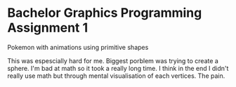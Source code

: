 # Bachelor Graphics Programming Assignment 1
Pokemon with animations using primitive shapes

This was espescially hard for me. Biggest porblem was trying to create a sphere.
I'm bad at math so it took a really long time. I think in the end I didn't really use math but through mental visualisation of each vertices.
The pain.
